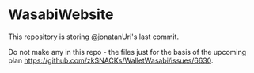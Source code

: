 # WasabiWebsite

This repository is storing @jonatanUri's last commit.

Do not make any in this repo - the files just for the basis of the upcoming plan https://github.com/zkSNACKs/WalletWasabi/issues/6630.
